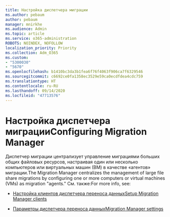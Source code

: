 ```yaml
---
title: Настройка диспетчера миграции
ms.author: pebaum
author: pebaum
manager: mnirkhe
ms.audience: Admin
ms.topic: article
ms.service: o365-administration
ROBOTS: NOINDEX, NOFOLLOW
localization_priority: Priority
ms.collection: Adm_O365
ms.custom:
- "5300030"
- "5670"
ms.openlocfilehash: b1410bc3da3b1fea6f76f4063f906ca7f6329546
ms.sourcegitcommit: c6692ce0fa1358ec3529e59ca0ecdfdea4cdc759
ms.translationtype: HT
ms.contentlocale: ru-RU
ms.lasthandoff: 09/14/2020
ms.locfileid: "47713576"
---
```

# <a name="configuring-migration-manager"></a><span data-ttu-id="737b0-102">Настройка диспетчера миграции</span><span class="sxs-lookup"><span data-stu-id="737b0-102">Configuring Migration Manager</span></span>

<span data-ttu-id="737b0-103">Диспетчер миграции централизует управление миграциями больших общих файловых ресурсов, настраивая один или несколько компьютеров или виртуальных машин (ВМ) в качестве «агентов» миграции.</span><span class="sxs-lookup"><span data-stu-id="737b0-103">The Migration Manager centralizes the management of large file share migrations by configuring one or more computers or virtual machines (VMs) as migration "agents."</span></span> <span data-ttu-id="737b0-104">См. также:</span><span class="sxs-lookup"><span data-stu-id="737b0-104">For more info, see:</span></span>

- [<span data-ttu-id="737b0-105">Настройка клиентов диспетчера переноса данных</span><span class="sxs-lookup"><span data-stu-id="737b0-105">Setup Migration Manager clients</span></span>](https://docs.microsoft.com/sharepointmigration/mm-setup-clients)

- [<span data-ttu-id="737b0-106">Параметры диспетчера переноса данных</span><span class="sxs-lookup"><span data-stu-id="737b0-106">Migration Manager settings</span></span>](https://docs.microsoft.com/sharepointmigration/mm-settings)
